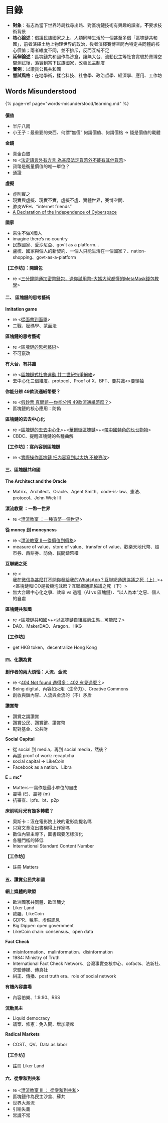 # 目錄

* **對象**：有志為當下世界時局找尋出路、對區塊鏈技術有興趣的讀者。**不**要求技術背景
* **核心論述**：倡議民族國家之上，人類同時生活於一個甚至多個「區塊鏈共和國」，前者演繹土地上物理世界的政治，後者演繹賽博空間內特定共同體的核心價值；兩者維度不同，並不排斥，反而互補不足
* **延伸論述**：區塊鏈共和國作為沙盒，讓無大台、流動民主等社會實驗於賽博空間測試後，落實到當下民族國家，改善民主制度
* **實例**：以讚賞公民共和國
* **嘗試風格**：在地學術，揉合科技、社會學、政治哲學、經濟學、應用、工作坊

## Words Misunderstood

{% page-ref page="words-misunderstood/learning.md" %}

#### 

**價值**

* 半斤八兩
* 小王子：最重要的東西、何謂“無價” 何謂價值、何謂價格 -&gt; 錢是價值的載體

**金錢**

* 真金白銀
* re &lt;[法定語言外有方言 為甚麼法定貨幣外不能有其他貨幣](https://ckxpress.com/fiat-currency-dialect/)&gt;
* 貨幣是衡量價值的唯一單位？
* 通證

**虛擬**

* 虛則實之
* 現實與虛擬、現實不實，虛擬不虛、實體世界，賽博空間、
* 肺炎WFH、“internet friends”
* [A Declaration of the Independence of Cyberspace](https://www.eff.org/cyberspace-independence)

**國家**

* 來生不做X國人
* imagine there’s no country
* 民族國家、愛沙尼亞、gov’t as a platform…
* 盧梳、國家與個人的新契約、一個人只能生活在一個國家？、nation-shopping、govt-as-a-platform

**【工作坊】：開錢包**

* re &lt;[三分鐘開通加密幣錢包，送你試用幣–大媽大叔都懂的MetaMask錢包教學](https://ckxpress.com/activate-crypto-wallet-in-3-min/)&gt;

#### 二、 區塊鏈的思考藝術

**Imitation game**

* re &lt;[從面書到面罩](https://ckxpress.com/from-facebook-to-maskbook/)&gt;
* 二戰、密碼學、蒙面法

**區塊鏈的思考藝術**

* re &lt;[區塊鏈的思考藝術](https://ckxpress.com/on-immutability/)&gt;
* 不可竄改

**冇大台，有共識**

* re &lt;[區塊鏈式社會運動 廿二世紀抗爭網絡](https://ckxpress.com/wp-admin/post.php?post=6594&action=edit)&gt;
* 去中心化三個維度、protocol、Proof of X、BFT、要共識&lt;&gt;要領袖

**你能分辨 49款流通紙幣麼？**

* re &lt;[假鈔票 真問題 — 你能分辨 49款流通紙幣麼？](https://ckxpress.com/on-counterfeit-money/)&gt;
* 區塊鏈的核心應用：防偽

**區塊鏈的去去中心化**

* re &lt;[區塊鏈的去去中心化](https://ckxpress.com/de-decentralization-of-blockchain/)&gt;+&lt;[華爾街區塊鏈](https://ckxpress.com/wallstreetchain/)&gt;+&lt;[帶中國特色的乜乜物物](https://ckxpress.com/the-chinese-way/)&gt;
* CBDC、提醒區塊鏈的各種曲解

**【工作坊】：寫內容到區塊鏈**

* re &lt;[實際操作區塊鏈 把內容寫到以太坊 不被篡改](https://ckxpress.com/hands-on-blockchain/)&gt;

#### 三、區塊鏈共和國

**The Architect and the Oracle**

* Matrix、Architect、Oracle、Agent Smith、code-is-law、憲法、protocol、John Wick III

**漂流教室 ：一幣一世界**

* re &lt;[漂流教室 ：一種貨幣一個世界](https://ckxpress.com/the-drifting-classroom/)&gt;

**從 money 到 moneyness**

* re &lt;[漂流教室 II — 從價值到價格](https://ckxpress.com/from-value-to-price/)&gt;
* measure of value、store of value、transfer of value、歡樂天地代幣、超市券、西餅券、防偽、民間鑄幣權

**互聯網之死**

* re &lt;[我在微信為甚麼打不開你發給我的WhatsApp？互聯網通訊協議之死（上）](https://ckxpress.com/why-cant-i-read-whatsapp-message-on-wechat/)&gt;+&lt;區塊鏈和ICO是投機泡沫麽？互聯網通訊協議之死（下）&gt;
* 無大台跟中心化之爭、效率 vs 過程（AI vs 區塊鏈）、“以人為本”之惡、個人的自處

**區塊鏈共和國**

* re &lt;[區塊鏈共和國](https://ckxpress.com/republic-of-blockchain/)&gt;+&lt;[以區塊鏈自組經濟生態，可能麼？](https://ckxpress.com/currency-by-people/)&gt;
* DAO、MakerDAO、Aragon、HKG

**【工作坊】**

* get HKG token，decentralize Hong Kong

#### 四、化讚為賞

**創作者的兩大煩惱：人流、金流**

* re &lt;[404 Not found 遇得多；402 有見過麼？](https://ckxpress.com/404-402/)&gt;
* Being digital、內容如火炬（生命力）、Creative Commons
* 創收與鎖內容、人流與金流的（不）矛盾

**讚賞幣**

* 讚賞之謂讚賞
* 讚賞公民、讚賞鍵、讚賞幣
* 配對基金、公共財

**Social Capital**

* 從 social 到 media，再到 social media，然後？
* 再談 proof of work: recaptcha
* social capital -&gt; LikeCoin
* Facebook as a nation、Libra

**E = mc²**

* Matters — 寫作是最小單位的自由
* 農場 \(E\)、農墟 \(m\)
* 抗審查、ipfs、bt、p2p

**床前明月光有幾多轉載？**

* 奧斯卡：沒在電影院上映的電影能提名嗎
* 只寫文章沒出書稱得上作家嗎
* 數位內容主導下，圖書館要怎樣演化
* 各種門檻的降低
* International Standard Content Number

**【工作坊】**

* 註冊 Matters

#### 五、讚賞公民共和國

**網上媒體的歐盟**

* 歐洲國家共同體、歐盟簡史
* Liker Land
* 歐羅、LikeCoin
* GDPR、稅率、虛假訊息
* Big Dipper: open government
* LikeCoin chain: consensus、open data

**Fact Check**

* misinformation、malinformation、disinformation
* 1984: Ministry of Truth
* International Fact Check Network、台灣事實查核中心、cofacts、法新社、求驗傳媒、傳真社
* 糾正、傳播、post truth era、role of social network

**有機內容農場**

* 內容伯樂、1:9:90、RSS

**流動民主**

* Liquid democracy
* 議案、修憲：免入閘、增加議席

**Radical Markets**

* COST、QV、Data as labor

**【工作坊】**

* 註冊 Liker Land

#### 六、從零和到共和

* re &lt;[漂流教室 III ： 從零和到共和](https://ckxpress.com/from-zerosum-to-republic/)&gt;
* 區塊鏈作為民主沙盒、蘇共
* 世界大潮流
* 引喻失義
* 常識不常

